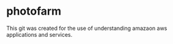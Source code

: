 # photofarm

This git was created for the use of understanding amazaon aws applications and services.
